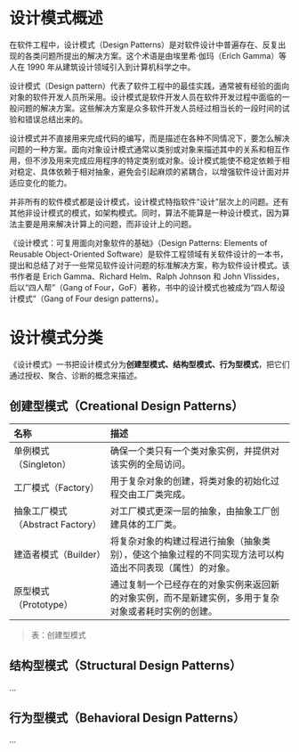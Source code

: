 # 设计模式概述

在软件工程中，设计模式（Design Patterns）是对软件设计中普遍存在、反复出现的各类问题所提出的解决方案。这个术语是由埃里希·伽玛（Erich Gamma）等人在 1990 年从建筑设计领域引入到计算机科学之中。

设计模式（Design pattern）代表了软件工程中的最佳实践，通常被有经验的面向对象的软件开发人员所采用。设计模式是软件开发人员在软件开发过程中面临的一般问题的解决方案。这些解决方案是众多软件开发人员经过相当长的一段时间的试验和错误总结出来的。

设计模式并不直接用来完成代码的编写，而是描述在各种不同情况下，要怎么解决问题的一种方案。面向对象设计模式通常以类别或对象来描述其中的关系和相互作用，但不涉及用来完成应用程序的特定类别或对象。设计模式能使不稳定依赖于相对稳定、具体依赖于相对抽象，避免会引起麻烦的紧耦合，以增强软件设计面对并适应变化的能力。

并非所有的软件模式都是设计模式，设计模式特指软件“设计”层次上的问题。还有其他非设计模式的模式，如架构模式。同时，算法不能算是一种设计模式，因为算法主要是用来解决计算上的问题，而非设计上的问题。

《设计模式：可复用面向对象软件的基础》（Design Patterns: Elements of Reusable Object-Oriented Software）是软件工程领域有关软件设计的一本书，提出和总结了对于一些常见软件设计问题的标准解决方案，称为软件设计模式。该书作者是 Erich Gamma、Richard Helm、Ralph Johnson 和 John Vlissides，后以“四人帮”（Gang of Four，GoF）著称，书中的设计模式也被成为“四人帮设计模式”（Gang of Four design patterns）。
# 设计模式分类

《设计模式》一书把设计模式分为**创建型模式、结构型模式、行为型模式**，把它们通过授权、聚合、诊断的概念来描述。

## 创建型模式（Creational Design Patterns）

| 名称 | 描述 |
| :--- | :--- |
| 单例模式（Singleton） | 确保一个类只有一个类对象实例，并提供对该实例的全局访问。 |
| 工厂模式（Factory） | 用于复杂对象的创建，将类对象的初始化过程交由工厂类完成。 |
| 抽象工厂模式（Abstract Factory） | 对工厂模式更深一层的抽象，由抽象工厂创建具体的工厂类。 |
| 建造者模式（Builder） | 将复杂对象的构建过程进行抽象（抽象类别），使这个抽象过程的不同实现方法可以构造出不同表现（属性）的对象。 |
| 原型模式（Prototype） | 通过复制一个已经存在的对象实例来返回新的对象实例，而不是新建实例，多用于复杂对象或者耗时实例的创建。 |

> 表：创建型模式

## 结构型模式（Structural Design Patterns）

...

## 行为型模式（Behavioral Design Patterns）

...

<!-- EOF -->